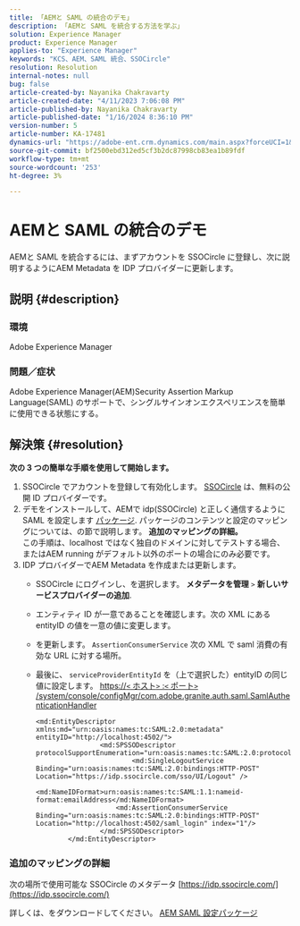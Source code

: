 ```yaml
---
title: 「AEMと SAML の統合のデモ」
description: 「AEMと SAML を統合する方法を学ぶ」
solution: Experience Manager
product: Experience Manager
applies-to: "Experience Manager"
keywords: "KCS、AEM、SAML 統合、SSOCircle"
resolution: Resolution
internal-notes: null
bug: false
article-created-by: Nayanika Chakravarty
article-created-date: "4/11/2023 7:06:08 PM"
article-published-by: Nayanika Chakravarty
article-published-date: "1/16/2024 8:36:10 PM"
version-number: 5
article-number: KA-17481
dynamics-url: "https://adobe-ent.crm.dynamics.com/main.aspx?forceUCI=1&pagetype=entityrecord&etn=knowledgearticle&id=504776e7-9bd8-ed11-a7c7-6045bd006b4b"
source-git-commit: bf2500ebd312ed5cf3b2dc87998cb83ea1b89fdf
workflow-type: tm+mt
source-wordcount: '253'
ht-degree: 3%

---
```


# AEMと SAML の統合のデモ


AEMと SAML を統合するには、まずアカウントを SSOCircle に登録し、次に説明するようにAEM Metadata を IDP プロバイダーに更新します。

## 説明 {#description}


### <b>環境</b>

Adobe Experience Manager

### <b>問題／症状</b>

Adobe Experience Manager(AEM)Security Assertion Markup Language(SAML) のサポートで、シングルサインオンエクスペリエンスを簡単に使用できる状態にする。


## 解決策 {#resolution}


<b>次の 3 つの簡単な手順を使用して開始します。</b>

1. SSOCircle でアカウントを登録して有効化します。 [SSOCircle](https://www.ssocircle.com/en/) は、無料の公開 ID プロバイダーです。
2. デモをインストールして、AEMで idp(SSOCircle) と正しく通信するように SAML を設定します [パッケージ](https://files.acrobat.com/a/preview/d0017bf5-c35a-483e-80a0-d6bfb0526299). パッケージのコンテンツと設定のマッピングについては、の節で説明します。 <b>追加のマッピングの詳細。</b>\
   この手順は、localhost ではなく独自のドメインに対してテストする場合、またはAEM running がデフォルト以外のポートの場合にのみ必要です。
3. IDP プロバイダーでAEM Metadata を作成または更新します。
   - SSOCircle にログインし、を選択します。 <b>メタデータを管理</b> `>`  <b>新しいサービスプロバイダーの追加</b>.
   - エンティティ ID が一意であることを確認します。次の XML にある entityID の値を一意の値に変更します。
   - を更新します。 `AssertionConsumerService` 次の XML で saml 消費の有効な URL に対する場所。
   - 最後に、 `serviceProviderEntityId` を（上で選択した）entityID の同じ値に設定します。 [https://`<` ホスト`>` :`<` ポート`>` /system/console/configMgr/com.adobe.granite.auth.saml.SamlAuthenticationHandler](https://&lt;host>:&lt;port>/system/console/configMgr/com.adobe.granite.auth.saml.SamlAuthenticationHandler)


     ```
     <md:EntityDescriptor xmlns:md="urn:oasis:names:tc:SAML:2.0:metadata" entityID="http://localhost:4502/">
                     <md:SPSSODescriptor protocolSupportEnumeration="urn:oasis:names:tc:SAML:2.0:protocol">
                             <md:SingleLogoutService Binding="urn:oasis:names:tc:SAML:2.0:bindings:HTTP-POST" Location="https://idp.ssocircle.com/sso/UI/Logout" />
                             <md:NameIDFormat>urn:oasis:names:tc:SAML:1.1:nameid-format:emailAddress</md:NameIDFormat>        
                         <md:AssertionConsumerService Binding="urn:oasis:names:tc:SAML:2.0:bindings:HTTP-POST" Location="http://localhost:4502/saml_login" index="1"/>    
                     </md:SPSSODescriptor>
             </md:EntityDescriptor>
     ```


### 追加のマッピングの詳細

次の場所で使用可能な SSOCircle のメタデータ [https://idp.ssocircle.com/](https://idp.ssocircle.com/)

詳しくは、をダウンロードしてください。 [AEM SAML 設定パッケージ](https://files.acrobat.com/a/preview/d0017bf5-c35a-483e-80a0-d6bfb0526299)
